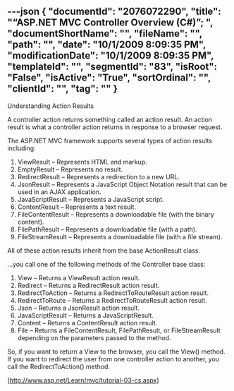 ---json
{
  "documentId": "2076072290",
  "title": "“ASP.NET MVC Controller Overview (C#)”; ",
  "documentShortName": "",
  "fileName": "",
  "path": "",
  "date": "10/1/2009 8:09:35 PM",
  "modificationDate": "10/1/2009 8:09:35 PM",
  "templateId": "",
  "segmentId": "83",
  "isRoot": "False",
  "isActive": "True",
  "sortOrdinal": "",
  "clientId": "",
  "tag": ""
}
---

Understanding Action Results

A controller action returns something called an action result. An action result is what a controller action returns in response to a browser request.

The ASP.NET MVC framework supports several types of action results including:

   1. ViewResult – Represents HTML and markup.
   2. EmptyResult – Represents no result.
   3. RedirectResult – Represents a redirection to a new URL.
   4. JsonResult – Represents a JavaScript Object Notation result that can be used in an AJAX application.
   5. JavaScriptResult – Represents a JavaScript script.
   6. ContentResult – Represents a text result.
   7. FileContentResult – Represents a downloadable file (with the binary content).
   8. FilePathResult – Represents a downloadable file (with a path).
   9. FileStreamResult – Represents a downloadable file (with a file stream).

All of these action results inherit from the base ActionResult class.

…you call one of the following methods of the Controller base class:

   1. View – Returns a ViewResult action result.
   2. Redirect – Returns a RedirectResult action result.
   3. RedirectToAction – Returns a RedirectToRouteResult action result.
   4. RedirectToRoute – Returns a RedirectToRouteResult action result.
   5. Json – Returns a JsonResult action result.
   6. JavaScriptResult – Returns a JavaScriptResult.
   7. Content – Returns a ContentResult action result.
   8. File – Returns a FileContentResult, FilePathResult, or FileStreamResult depending on the parameters passed to the method.

So, if you want to return a View to the browser, you call the View() method. If you want to redirect the user from one controller action to another, you call the RedirectToAction() method.

[http://www.asp.net/Learn/mvc/tutorial-03-cs.aspx]
